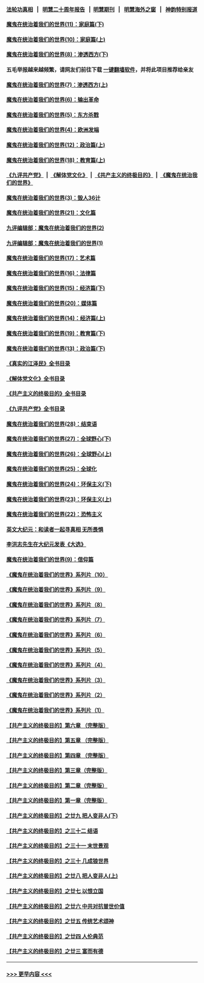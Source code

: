 #### [法轮功真相](https://github.com/gfw-breaker/truth/blob/master/README.md?t=0) &nbsp;&nbsp;|&nbsp;&nbsp; [明慧二十周年报告](https://github.com/gfw-breaker/mh-reports/blob/master/README.md?t=0) &nbsp;&nbsp;|&nbsp;&nbsp;[明慧期刊](https://github.com/gfw-breaker/mh-qikan) &nbsp;&nbsp;|&nbsp;&nbsp; [明慧海外之窗](https://github.com/gfw-breaker/mh-news/blob/master/README.md?t=0) &nbsp;&nbsp;|&nbsp;&nbsp; [神韵特别报道](https://github.com/gfw-breaker/mh-news/blob/master/shenyun.md?t=0)
#### [魔鬼在统治着我们的世界(11)：家庭篇(下)](../pages/nsc422/n10440961.md?t=01041843) 
#### [魔鬼在统治着我们的世界(10)：家庭篇(上)](../pages/nsc422/n10435448.md?t=01041843) 
#### [魔鬼在统治着我们的世界(8)：渗透西方(下)](../pages/nsc422/n10429603.md?t=01041843) 
#### 五毛举报越来越频繁，请网友们前往下载 [一键翻墙软件](https://github.com/gfw-breaker/ssr-accounts)，并将此项目推荐给亲友
#### [魔鬼在统治着我们的世界(7)：渗透西方(上)](../pages/nsc422/n10426013.md?t=01041843) 
#### [魔鬼在统治着我们的世界(6)：输出革命](../pages/nsc422/n10421536.md?t=01041843) 
#### [魔鬼在统治着我们的世界(5)：东方杀戮](../pages/nsc422/n10417707.md?t=01041843) 
#### [魔鬼在统治着我们的世界(4)：欧洲发端](../pages/nsc422/n10414890.md?t=01041843) 
#### [魔鬼在统治着我们的世界(12)：政治篇(上)](../pages/nsc422/n10444576.md?t=01041843) 
#### [魔鬼在统治着我们的世界(18)：教育篇(上)](../pages/nsc422/n10526970.md?t=01041843) 
#### [《九评共产党》](https://github.com/begood0513/9ping.md/blob/master/README.md) &nbsp;|&nbsp; [《解体党文化》](../../../../jtdwh.md/blob/master/README.md)  &nbsp;|&nbsp; [《共产主义的终极目的》](../../../../gczydzjmd.md/blob/master/README.md) &nbsp;|&nbsp; [《魔鬼在统治我们的世界》](../../../../mgztzwmdsj.md/blob/master/README.md) 
#### [魔鬼在统治着我们的世界(3)：毁人36计](../pages/nsc422/n10411583.md?t=01041843) 
#### [魔鬼在统治着我们的世界(21)：文化篇](../pages/nsc422/n10597706.md?t=01041843) 
#### [九评编辑部：魔鬼在统治着我们的世界(2)](../pages/nsc422/n10410036.md?t=01041843) 
#### [九评编辑部：魔鬼在统治着我们的世界(1)](../pages/nsc422/n10406825.md?t=01041843) 
#### [魔鬼在统治着我们的世界(17)：艺术篇](../pages/nsc422/n10499093.md?t=01041843) 
#### [魔鬼在统治着我们的世界(16)：法律篇](../pages/nsc422/n10485969.md?t=01041843) 
#### [魔鬼在统治着我们的世界(15)：经济篇(下)](../pages/nsc422/n10469975.md?t=01041843) 
#### [魔鬼在统治着我们的世界(20)：媒体篇](../pages/nsc422/n10586579.md?t=01041843) 
#### [魔鬼在统治着我们的世界(14)：经济篇(上)](../pages/nsc422/n10457370.md?t=01041843) 
#### [魔鬼在统治着我们的世界(19)：教育篇(下)](../pages/nsc422/n10564808.md?t=01041843) 
#### [魔鬼在统治着我们的世界(13)：政治篇(下)](../pages/nsc422/n10448270.md?t=01041843) 
#### [《真实的江泽民》全书目录](../pages/nsc422/n13721399.md?t=01041843) 
#### [《解体党文化》全书目录](../pages/nsc422/n13721157.md?t=01041843) 
#### [《共产主义的终极目的》全书目录](../pages/nsc422/n13721048.md?t=01041843) 
#### [《九评共产党》全书目录](../pages/nsc422/n13708085.md?t=01041843) 
#### [魔鬼在统治着我们的世界(28)：结束语](../pages/nsc422/n10936246.md?t=01041843) 
#### [魔鬼在统治着我们的世界(27)：全球野心(下)](../pages/nsc422/n10928319.md?t=01041843) 
#### [魔鬼在统治着我们的世界(26)：全球野心(上)](../pages/nsc422/n10900318.md?t=01041843) 
#### [魔鬼在统治着我们的世界(25)：全球化](../pages/nsc422/n10788205.md?t=01041843) 
#### [魔鬼在统治着我们的世界(24)：环保主义(下)](../pages/nsc422/n10695307.md?t=01041843) 
#### [魔鬼在统治着我们的世界(23)：环保主义(上)](../pages/nsc422/n10688613.md?t=01041843) 
#### [魔鬼在统治着我们的世界(22)：恐怖主义](../pages/nsc422/n10614727.md?t=01041843) 
#### [英文大纪元：和读者一起寻真相 无所畏惧](../pages/nsc422/n12542027.md?t=01041843) 
#### [李洪志先生在大纪元发表《大选》](../pages/nsc422/n12534746.md?t=01041843) 
#### [魔鬼在统治着我们的世界(9)：信仰篇](../pages/nsc422/n10432159.md?t=01041843) 
#### [《魔鬼在统治着我们的世界》系列片（10）](../pages/nsc422/n12292670.md?t=01041843) 
#### [《魔鬼在统治着我们的世界》系列片（9）](../pages/nsc422/n12290859.md?t=01041843) 
#### [《魔鬼在统治着我们的世界》系列片（8）](../pages/nsc422/n12287445.md?t=01041843) 
#### [《魔鬼在统治着我们的世界》系列片（7）](../pages/nsc422/n12283425.md?t=01041843) 
#### [《魔鬼在统治着我们的世界》系列片（6）](../pages/nsc422/n12282314.md?t=01041843) 
#### [《魔鬼在统治着我们的世界》系列片（5）](../pages/nsc422/n12281419.md?t=01041843) 
#### [《魔鬼在统治着我们的世界》系列片（4）](../pages/nsc422/n12274024.md?t=01041843) 
#### [《魔鬼在统治着我们的世界》系列片（3）](../pages/nsc422/n12271322.md?t=01041843) 
#### [《魔鬼在统治着我们的世界》系列片（2）](../pages/nsc422/n12269049.md?t=01041843) 
#### [《魔鬼在统治着我们的世界》系列片（1）](../pages/nsc422/n12267575.md?t=01041843) 
#### [【共产主义的终极目的】第六章 （完整版）](../pages/nsc422/n11428913.md?t=01041843) 
#### [【共产主义的终极目的】第五章 （完整版）](../pages/nsc422/n11428912.md?t=01041843) 
#### [【共产主义的终极目的】第四章 （完整版）](../pages/nsc422/n11428907.md?t=01041843) 
#### [【共产主义的终极目的】第三章（完整版）](../pages/nsc422/n11428848.md?t=01041843) 
#### [【共产主义的终极目的】第二章（完整版）](../pages/nsc422/n11428831.md?t=01041843) 
#### [【共产主义的终极目的】第一章（完整版）](../pages/nsc422/n11417651.md?t=01041843) 
#### [【共产主义的终极目的】之廿九 把人变非人(下)](../pages/nsc422/n11344140.md?t=01041843) 
#### [【共产主义的终极目的】之三十二 结语](../pages/nsc422/n11360535.md?t=01041843) 
#### [【共产主义的终极目的】之三十一 末世景观](../pages/nsc422/n11351129.md?t=01041843) 
#### [【共产主义的终极目的】之三十 几成狼世界](../pages/nsc422/n11348280.md?t=01041843) 
#### [【共产主义的终极目的】之廿八 把人变非人(上)](../pages/nsc422/n11340492.md?t=01041843) 
#### [【共产主义的终极目的】之廿七 以恨立国](../pages/nsc422/n11336944.md?t=01041843) 
#### [【共产主义的终极目的】之廿六 中共对抗普世价值](../pages/nsc422/n11324785.md?t=01041843) 
#### [【共产主义的终极目的】之廿五 传统艺术颂神](../pages/nsc422/n11296396.md?t=01041843) 
#### [【共产主义的终极目的】之廿四 人伦典范](../pages/nsc422/n11296397.md?t=01041843) 
#### [【共产主义的终极目的】之廿三 富而有德](../pages/nsc422/n11283598.md?t=01041843) 

----
#### [ >>> 更早内容 <<< ](../indexes/nsc422-earlier.md)
